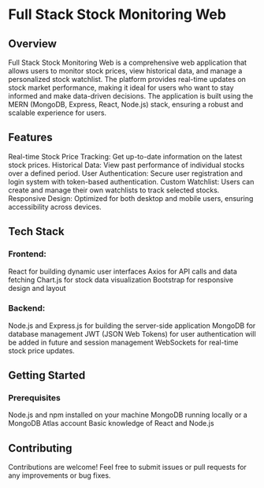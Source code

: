 # Full Stack Stock Monitoring Web

## Overview
Full Stack Stock Monitoring Web is a comprehensive web application that allows users to monitor stock prices, view historical data, and manage a personalized stock watchlist. The platform provides real-time updates on stock market performance, making it ideal for users who want to stay informed and make data-driven decisions. The application is built using the MERN (MongoDB, Express, React, Node.js) stack, ensuring a robust and scalable experience for users.

## Features
Real-time Stock Price Tracking: Get up-to-date information on the latest stock prices.
Historical Data: View past performance of individual stocks over a defined period.
User Authentication: Secure user registration and login system with token-based authentication.
Custom Watchlist: Users can create and manage their own watchlists to track selected stocks.
Responsive Design: Optimized for both desktop and mobile users, ensuring accessibility across devices.

## Tech Stack
### Frontend:
React for building dynamic user interfaces
Axios for API calls and data fetching
Chart.js for stock data visualization
Bootstrap for responsive design and layout

### Backend:
Node.js and Express.js for building the server-side application
MongoDB for database management
JWT (JSON Web Tokens) for user authentication will be added in future and session management
WebSockets for real-time stock price updates.

## Getting Started
### Prerequisites
Node.js and npm installed on your machine
MongoDB running locally or a MongoDB Atlas account
Basic knowledge of React and Node.js

## Contributing
Contributions are welcome! Feel free to submit issues or pull requests for any improvements or bug fixes.

